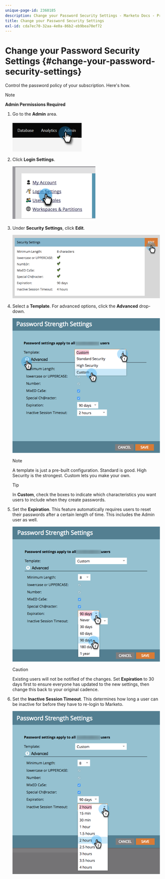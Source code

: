 ```yaml
---
unique-page-id: 2360185
description: Change your Password Security Settings - Marketo Docs - Product Documentation
title: Change your Password Security Settings
exl-id: cda7ec70-32aa-4e0a-86b2-eb9bea70ef72
---
```

# Change your Password Security Settings {#change-your-password-security-settings}

Control the password policy of your subscription. Here's how.

>[!NOTE]
>
>**Admin Permissions Required**

1. Go to the **Admin** area.

   ![](assets/change-your-password-security-settings-1.png)

1. Click **Login Settings**.

   ![](assets/change-your-password-security-settings-2.png)

1. Under **Security Settings**, click **Edit**.

   ![](assets/change-your-password-security-settings-3.png)

1. Select a **Template**. For advanced options, click the **Advanced** drop-down.

   ![](assets/change-your-password-security-settings-4.png)

   >[!NOTE]
   >
   >A template is just a pre-built configuration. Standard is good. High Security is the strongest. Custom lets you make your own.

   >[!TIP]
   >
   >In **Custom**, check the boxes to indicate which characteristics you want users to include when they create passwords.

1. Set the **Expiration**. This feature automatically requires users to reset their passwords after a certain length of time. This includes the Admin user as well.

   ![](assets/change-your-password-security-settings-5.png)

   >[!CAUTION]
   >
   >Existing users will not be notified of the changes. Set **Expiration** to 30 days first to ensure everyone has updated to the new settings, then change this back to your original cadence.

1. Set the **Inactive Session Timeout**. This determines how long a user can be inactive for before they have to re-login to Marketo.

   ![](assets/change-your-password-security-settings-6.png)
